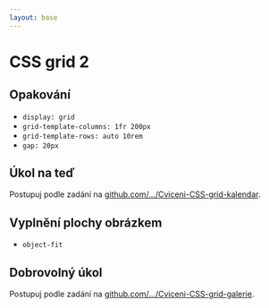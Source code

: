 ```yaml
---
layout: base
---
```


# CSS grid 2

## Opakování

- `display: grid`
- `grid-template-columns: 1fr 200px`
- `grid-template-rows: auto 10rem`
- `gap: 20px`

## Úkol na teď

Postupuj podle zadání na [github.com/…/Cviceni-CSS-grid-kalendar](https://github.com/Czechitas-podklady-WEB/Cviceni-CSS-grid-kalendar).

## Vyplnění plochy obrázkem

- `object-fit`

## Dobrovolný úkol

Postupuj podle zadání na [github.com/…/Cviceni-CSS-grid-galerie](https://github.com/Czechitas-podklady-WEB/Cviceni-CSS-grid-galerie).
